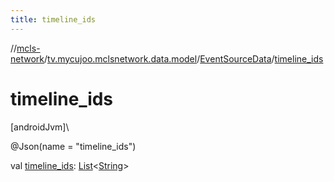 ```yaml
---
title: timeline_ids
---
```

//[mcls-network](../../../index.html)/[tv.mycujoo.mclsnetwork.data.model](../index.html)/[EventSourceData](index.html)/[timeline_ids](timeline_ids.html)



# timeline_ids



[androidJvm]\




@Json(name = &quot;timeline_ids&quot;)



val [timeline_ids](timeline_ids.html): [List](https://kotlinlang.org/api/latest/jvm/stdlib/kotlin.collections/-list/index.html)&lt;[String](https://kotlinlang.org/api/latest/jvm/stdlib/kotlin/-string/index.html)&gt;




